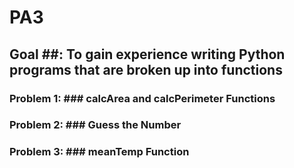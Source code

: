 # PA3
## Goal ##: To gain experience writing Python programs that are broken up into functions

### Problem 1: ### calcArea and calcPerimeter Functions
### Problem 2: ### Guess the Number
### Problem 3: ### meanTemp Function
